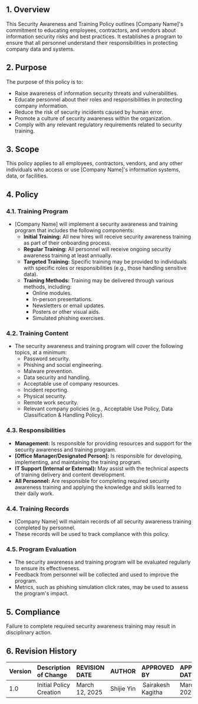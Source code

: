 ## 1. Overview

This Security Awareness and Training Policy outlines [Company Name]'s commitment to educating employees, contractors, and vendors about information security risks and best practices. It establishes a program to ensure that all personnel understand their responsibilities in protecting company data and systems.

## 2. Purpose

The purpose of this policy is to:

*   Raise awareness of information security threats and vulnerabilities.
*   Educate personnel about their roles and responsibilities in protecting company information.
*   Reduce the risk of security incidents caused by human error.
*   Promote a culture of security awareness within the organization.
*   Comply with any relevant regulatory requirements related to security training.

## 3. Scope

This policy applies to all employees, contractors, vendors, and any other individuals who access or use [Company Name]'s information systems, data, or facilities.

## 4. Policy

### 4.1. Training Program

*   [Company Name] will implement a security awareness and training program that includes the following components:
    *   **Initial Training:**  All new hires will receive security awareness training as part of their onboarding process.
    *   **Regular Training:**  All personnel will receive ongoing security awareness training at least annually.
    *   **Targeted Training:**  Specific training may be provided to individuals with specific roles or responsibilities (e.g., those handling sensitive data).
    *   **Training Methods:**  Training may be delivered through various methods, including:
        *   Online modules.
        *   In-person presentations.
        *   Newsletters or email updates.
        *   Posters or other visual aids.
        *   Simulated phishing exercises.

### 4.2. Training Content

*   The security awareness and training program will cover the following topics, at a minimum:
    *   Password security.
    *   Phishing and social engineering.
    *   Malware prevention.
    *   Data security and handling.
    *   Acceptable use of company resources.
    *   Incident reporting.
    *   Physical security.
    *   Remote work security.
    *   Relevant company policies (e.g., Acceptable Use Policy, Data Classification & Handling Policy).

### 4.3. Responsibilities

*   **Management:**  Is responsible for providing resources and support for the security awareness and training program.
*   **[Office Manager/Designated Person]:**  Is responsible for developing, implementing, and maintaining the training program.
*   **IT Support (Internal or External):**  May assist with the technical aspects of training delivery and content development.
*   **All Personnel:**  Are responsible for completing required security awareness training and applying the knowledge and skills learned to their daily work.

### 4.4. Training Records

*   [Company Name] will maintain records of all security awareness training completed by personnel.
*   These records will be used to track compliance with this policy.

### 4.5. Program Evaluation

*   The security awareness and training program will be evaluated regularly to ensure its effectiveness.
*   Feedback from personnel will be collected and used to improve the program.
*   Metrics, such as phishing simulation click rates, may be used to assess the program's impact.

## 5. Compliance

Failure to complete required security awareness training may result in disciplinary action.

## 6. Revision History
| Version | Description of Change       | REVISION DATE              | AUTHOR  | APPROVED BY |APPROVED DATE|
| :------ | :---------- | :----------------- | :-------------------- |:-------------------- |:-------------------- |
| 1.0     | Initial Policy Creation |March 12, 2025  | Shijie Yin | Sairakesh Kagitha |March 20, 2025|
